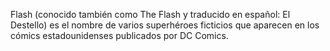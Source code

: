 Flash (conocido también como The Flash y traducido en español: El Destello) es el nombre de varios superhéroes ficticios que aparecen en los cómics estadounidenses publicados por DC Comics.
